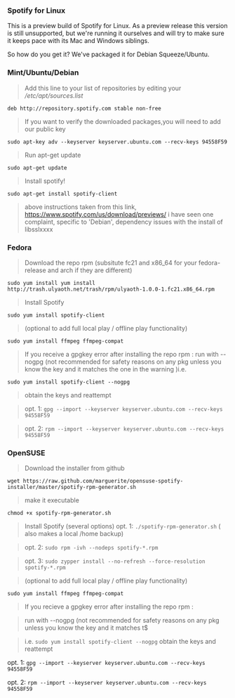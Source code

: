 ### Spotify for Linux 
This is a preview build of Spotify for Linux. As a preview release this version is still unsupported, but we're running it ourselves and will try to make sure it keeps pace with its Mac and Windows siblings.

So how do you get it? We've packaged it for Debian Squeeze/Ubuntu.

### Mint/Ubuntu/Debian 
>Add this line to your list of repositories by editing your _/etc/apt/sources.list_

`deb http://repository.spotify.com stable non-free`

>If you want to verify the downloaded packages,you will need to add our public key

`sudo apt-key adv --keyserver keyserver.ubuntu.com --recv-keys 94558F59`

>Run apt-get update

`sudo apt-get update`

>Install spotify!

`sudo apt-get install spotify-client`

>above instructions taken from this link, https://www.spotify.com/us/download/previews/
>i have seen one complaint, specific to 'Debian', dependency issues with the install of libsslxxxx


### Fedora
> Download the repo rpm  (subsitute  fc21 and x86_64 for your fedora-release and arch if they are different)

`sudo yum install yum install http://trash.ulyaoth.net/trash/rpm/ulyaoth-1.0.0-1.fc21.x86_64.rpm `

>Install Spotify

`sudo yum install spotify-client `

> (optional to add full local play / offline play functionality)

`sudo yum install ffmpeg ffmpeg-compat `

> If you receive a gpgkey error after installing the repo rpm :
> run with --nogpg (not recommended for safety reasons  on any pkg unless you know the key and it matches the one in the warning )i.e.  

`sudo yum install spotify-client --nogpg `

> obtain the keys and reattempt

> opt. 1: `gpg --import --keyserver keyserver.ubuntu.com --recv-keys 94558F59`

> opt. 2: `rpm --import --keyserver keyserver.ubuntu.com --recv-keys 94558F59`


### OpenSUSE

> Download the installer from github

`wget https://raw.github.com/marguerite/opensuse-spotify-installer/master/spotify-rpm-generator.sh`

> make it executable

`chmod +x spotify-rpm-generator.sh `

> Install Spotify (several options)
> opt. 1: `./spotify-rpm-generator.sh` ( also makes a local /home backup)

> opt. 2: `sudo rpm -ivh --nodeps spotify-*.rpm`

> opt. 3: `sudo zypper install --no-refresh --force-resolution spotify-*.rpm`
 
> (optional to add full local play / offline play functionality)

`sudo yum install ffmpeg ffmpeg-compat`

> If you recieve a gpgkey error after installing the repo rpm :

> run with --nogpg (not recommended for safety reasons  on any pkg unless you know the key and it matches t$

> i.e.  `sudo yum install spotify-client --nogpg`
> obtain the keys and reattempt

opt. 1: `gpg --import --keyserver keyserver.ubuntu.com --recv-keys 94558F59`

opt. 2: `rpm --import --keyserver keyserver.ubuntu.com --recv-keys 94558F59`
